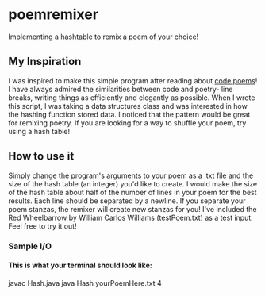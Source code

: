 # poemremixer
Implementing a hashtable to remix a poem of your choice!

## My Inspiration
I was inspired to make this simple program after reading about [code poems](http://code-poetry.com/)! I have always admired the similarities between code and poetry- line breaks, writing things as efficiently and elegantly as possible. When I wrote this script, I was taking a data structures class and was interested in how the hashing function stored data. I noticed that the pattern would be great for remixing poetry. If you are looking for a way to shuffle your poem, try using a hash table!

## How to use it
Simply change the program's arguments to your poem as a .txt file and the size of the hash table (an integer) you'd like to create. I would make the size of the hash table about half of the number of lines in your poem for the best results. Each line should be separated by a newline. If you separate your poem stanzas, the remixer will create new stanzas for you! I've included the Red Wheelbarrow by William Carlos Williams (testPoem.txt) as a test input. Feel free to try it out!

### Sample I/O 
#### This is what your terminal should look like: 
javac Hash.java
java Hash yourPoemHere.txt 4




